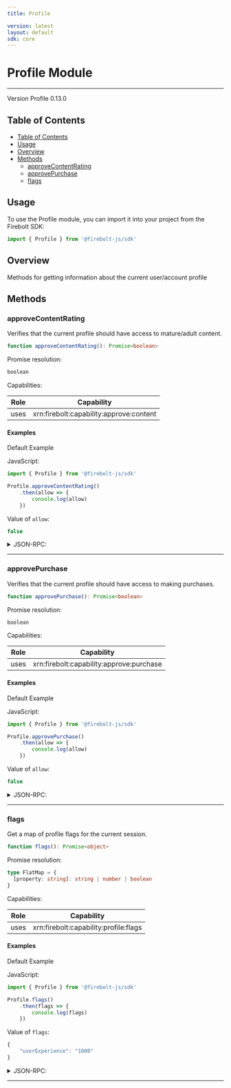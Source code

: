 ```yaml
---
title: Profile

version: latest
layout: default
sdk: core
---
```


# Profile Module
---
Version Profile 0.13.0

## Table of Contents
   - [Table of Contents](#table-of-contents)
   - [Usage](#usage)
   - [Overview](#overview)
   - [Methods](#methods)
     - [approveContentRating](#approvecontentrating)
     - [approvePurchase](#approvepurchase)
     - [flags](#flags)



## Usage
To use the Profile module, you can import it into your project from the Firebolt SDK:

```javascript
import { Profile } from '@firebolt-js/sdk'
```


## Overview
 Methods for getting information about the current user/account profile

## Methods

### approveContentRating

Verifies that the current profile should have access to mature/adult content.

```typescript
function approveContentRating(): Promise<boolean>
```



Promise resolution:

```typescript
boolean
```

Capabilities:

| Role                  | Capability                 |
| --------------------- | -------------------------- |
| uses | xrn:firebolt:capability:approve:content |


#### Examples


Default Example

JavaScript:

```javascript
import { Profile } from '@firebolt-js/sdk'

Profile.approveContentRating()
    .then(allow => {
        console.log(allow)
    })
```

Value of `allow`:

```javascript
false
```
<details markdown="1" >
<summary>JSON-RPC:</summary>
Request:

```json
{
	"jsonrpc": "2.0",
	"id": 1,
	"method": "Profile.approveContentRating",
	"params": {}
}
```

Response:

```json
{
	"jsonrpc": "2.0",
	"id": 1,
	"result": false
}
```
</details>


---

### approvePurchase

Verifies that the current profile should have access to making purchases.

```typescript
function approvePurchase(): Promise<boolean>
```



Promise resolution:

```typescript
boolean
```

Capabilities:

| Role                  | Capability                 |
| --------------------- | -------------------------- |
| uses | xrn:firebolt:capability:approve:purchase |


#### Examples


Default Example

JavaScript:

```javascript
import { Profile } from '@firebolt-js/sdk'

Profile.approvePurchase()
    .then(allow => {
        console.log(allow)
    })
```

Value of `allow`:

```javascript
false
```
<details markdown="1" >
<summary>JSON-RPC:</summary>
Request:

```json
{
	"jsonrpc": "2.0",
	"id": 1,
	"method": "Profile.approvePurchase",
	"params": {}
}
```

Response:

```json
{
	"jsonrpc": "2.0",
	"id": 1,
	"result": false
}
```
</details>


---

### flags

Get a map of profile flags for the current session.

```typescript
function flags(): Promise<object>
```



Promise resolution:

```typescript
type FlatMap = {
  [property: string]: string | number | boolean
}
```

Capabilities:

| Role                  | Capability                 |
| --------------------- | -------------------------- |
| uses | xrn:firebolt:capability:profile:flags |


#### Examples


Default Example

JavaScript:

```javascript
import { Profile } from '@firebolt-js/sdk'

Profile.flags()
    .then(flags => {
        console.log(flags)
    })
```

Value of `flags`:

```javascript
{
	"userExperience": "1000"
}
```
<details markdown="1" >
<summary>JSON-RPC:</summary>
Request:

```json
{
	"jsonrpc": "2.0",
	"id": 1,
	"method": "Profile.flags",
	"params": {}
}
```

Response:

```json
{
	"jsonrpc": "2.0",
	"id": 1,
	"result": {
		"userExperience": "1000"
	}
}
```
</details>


---



